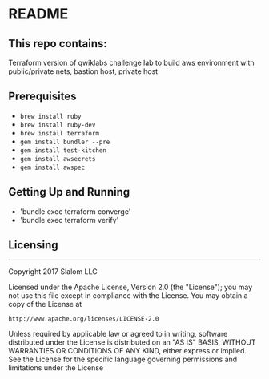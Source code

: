 # README #

## This repo contains:
Terraform version of qwiklabs challenge lab to build aws environment with public/private nets, bastion host, private host

## Prerequisites
- `brew install ruby`
- `brew install ruby-dev`
- `brew install terraform`
- `gem install bundler --pre`
- `gem install test-kitchen`
- `gem install awsecrets`
- `gem install awspec`

## Getting Up and Running
- 'bundle exec terraform converge'
- 'bundle exec terraform verify'


## Licensing
---------
Copyright 2017 Slalom LLC

Licensed under the Apache License, Version 2.0 (the "License");
you may not use this file except in compliance with the License.
You may obtain a copy of the License at

    http://www.apache.org/licenses/LICENSE-2.0

Unless required by applicable law or agreed to in writing, software
distributed under the License is distributed on an "AS IS" BASIS,
WITHOUT WARRANTIES OR CONDITIONS OF ANY KIND, either express or implied.
See the License for the specific language governing permissions and
limitations under the License
